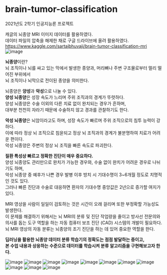 # brain-tumor-classification
2021년도 2학기 인공지능론 프로젝트<br>

캐글의 뇌종양 MRI 이미지 데이터를 활용하였다.<br>
데이터 파일의 압축을 해제한 채로 구글 드라이브에 올려 활용하였다.<br>
https://www.kaggle.com/sartajbhuvaji/brain-tumor-classification-mri<br>
![image](https://user-images.githubusercontent.com/83086978/166413501-90e5ce27-0c12-4658-a1a8-2d5f837cf6a1.png)



<b>뇌종양</b>이란?<br>
뇌 조직이나 뇌를 싸고 있는 막에서 발생한 종양과, 머리뼈나 주변 구조물로부터 멀리 떨어진 부위에서<br>
뇌 조직이나 뇌막으로 전이된 종양을 의미한다.<br>

뇌종양은 <b>양성</b>과 <b>악성</b>으로 나눌 수 있다. <br>
<b>양성 뇌종양</b>은 성장 속도가 느리며 주위 조직과의 경계가 뚜렷하다. <br>
양성 뇌종양은 수술 이외의 다른 치료 없이 완치되는 경우가 흔하며,<br>
대부분 천천히 자라기 때문에 수술하지 않고 경과를 관찰하기도 한다.<br>

<b>악성 뇌종양</b>은 뇌암이라고도 하며, 성장 속도가 빠르며 주위 조직으로의 침투 능력이 강하다. <br>
이에 따라 정상 뇌 조직으로 침윤되고 정상 뇌 조직과의 경계가 불분명하여 치료가 어려운 편이다. <br>
악성 뇌종양은 주변의 정상 뇌 조직을 빠른 속도로 파괴한다. <br>

<b>질환 특성상 빠르고 정확한 진단이 매우 중요하다.</b><br>
양성 뇌종양도 관리만으로 완치가 가능한 경우와, 수술 없이 완치가 어려운 경우로 나뉘기도 하며,<br>
악성 뇌종양 중 예후가 나쁜 경우 발병 이후 방치 시 기대수명이 3~6개월 정도로 치명적인 것도 있다.<br>
그러나 빠른 진단과 수술로 대응하면 환자의 기대수명 중앙값은 2년으로 증가할 여지가 있다.<br>

MRI 영상을 사람이 일일이 검토하는 것은 시간이 오래 걸리며 또한 부정확할 가능성도 발생한다.<br>
이 문제를 해결하기 위해서는 뇌 MRI의 분류 및 진단 작업량을 줄이고 방사선 전문의와 의사를 돕는 도구 역할을 하는 자동 컴퓨터 보조 진단 (CAD) 시스템의 개발이 필요하다.<br>
뇌 MRI 영상의 자동 분류는 뇌종양의 조기 진단을 하는 데 있어 중요한 역할을 한다.<br>

<b>딥러닝을 활용한 뇌종양 데이터 분류 학습기의 정확도는 점점 발달하는 중이고,<br>
본 수업 내용과 상응하는 수준으로 데이터를 학습시켜 분류 알고리즘을 구현해보고자 한다.</b><br>

![image](https://user-images.githubusercontent.com/83086978/166413909-e2ee63de-8d9b-4dcb-b551-eabac3af58c7.png)
![image](https://user-images.githubusercontent.com/83086978/166413927-db649dee-ea73-44d3-b69d-3b1a514ae3b0.png)
![image](https://user-images.githubusercontent.com/83086978/166413936-2303b524-1fa3-4754-8084-aa84cd65fc94.png)
![image](https://user-images.githubusercontent.com/83086978/166413945-971b8b87-e841-42cc-bb4e-cd1fcd4d9fb7.png)
![image](https://user-images.githubusercontent.com/83086978/166413952-f8c59685-ef16-4522-8a4c-b6d890703b04.png)
![image](https://user-images.githubusercontent.com/83086978/166413959-3efc620a-e059-4fb4-a461-4a1b7f1724b3.png)
![image](https://user-images.githubusercontent.com/83086978/166413971-6195aa59-7cab-4849-8ef6-8b92a7bf9508.png)
![image](https://user-images.githubusercontent.com/83086978/166413980-cdb47a74-6f45-4920-988c-9e1b4839ec5c.png)
![image](https://user-images.githubusercontent.com/83086978/166413994-1c00db7d-c83f-49cc-a64c-7851d0d78678.png)
![image](https://user-images.githubusercontent.com/83086978/166414007-9377cd7d-db39-4a9c-a67c-b14381867431.png)
![image](https://user-images.githubusercontent.com/83086978/166414018-35cbcca8-213c-411e-ac76-e49e876168bc.png)


